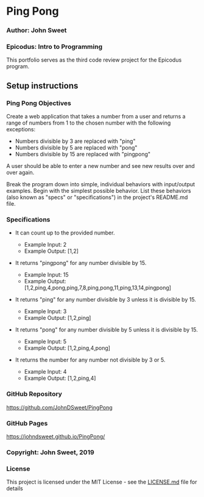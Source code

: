 # Ping Pong

### Author: John Sweet

### Epicodus: Intro to Programming
This portfolio serves as the third code review project for the Epicodus program.

## Setup instructions

### Ping Pong Objectives
Create a web application that takes a number from a user and returns a range of numbers from 1 to the chosen number with the following exceptions:

* Numbers divisible by 3 are replaced with "ping"
* Numbers divisible by 5 are replaced with "pong"
* Numbers divisible by 15 are replaced with "pingpong"

A user should be able to enter a new number and see new results over and over again.

Break the program down into simple, individual behaviors with input/output examples. Begin with the simplest possible behavior. List these behaviors (also known as "specs" or "specifications") in the project's README.md file.

### Specifications
* It can count up to the provided number.
  - Example Input: 2
  - Example Output: [1,2]

* It returns "pingpong" for any number divisible by 15.
  - Example Input: 15
  - Example Output: [1,2,ping,4,pong,ping,7,8,ping,pong,11,ping,13,14,pingpong]

* It returns "ping" for any number divisible by 3 unless it is divisible by 15.
  - Example Input: 3
  - Example Output: [1,2,ping]

* It returns "pong" for any number divisible by 5 unless it is divisible by 15.
  - Example Input: 5
  - Example Output: [1,2,ping,4,pong]

* It returns the number for any number not divisible by 3 or 5.
  - Example Input: 4
  - Example Output: [1,2,ping,4]

### GitHub Repository
https://github.com/JohnDSweet/PingPong

### GitHub Pages
https://johndsweet.github.io/PingPong/

### Copyright: John Sweet, 2019

### License
This project is licensed under the MIT License - see the [LICENSE.md](LICENSE.md) file for details
